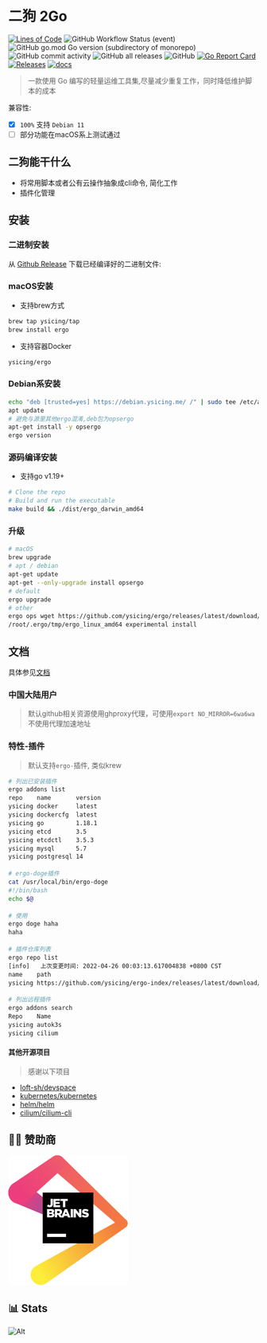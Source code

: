 # 二狗 2Go

[![Lines of Code](https://sonarcloud.io/api/project_badges/measure?project=ysicing_ergo&metric=ncloc)](https://sonarcloud.io/dashboard?id=ysicing_ergo)
![GitHub Workflow Status (event)](https://img.shields.io/github/workflow/status/ysicing/ergo/tag?style=flat-square)
![GitHub go.mod Go version (subdirectory of monorepo)](https://img.shields.io/github/go-mod/go-version/ysicing/ergo?filename=go.mod&style=flat-square)
![GitHub commit activity](https://img.shields.io/github/commit-activity/w/ysicing/ergo?style=flat-square)
![GitHub all releases](https://img.shields.io/github/downloads/ysicing/ergo/total?style=flat-square)
![GitHub](https://img.shields.io/github/license/ysicing/ergo?style=flat-square)
[![Go Report Card](https://goreportcard.com/badge/github.com/ysicing/ergo)](https://goreportcard.com/report/github.com/ysicing/ergo)
[![Releases](https://img.shields.io/github/release-pre/ysicing/ergo.svg)](https://github.com/ysicing/ergo/releases)
[![docs](https://img.shields.io/badge/docs-done-green)](https://ysicing.github.io/ergo/)

> 一款使用 Go 编写的轻量运维工具集,尽量减少重复工作，同时降低维护脚本的成本

兼容性:

- [x] `100%` 支持 `Debian 11`
- [ ] 部分功能在macOS系上测试通过

## 二狗能干什么

- 将常用脚本或者公有云操作抽象成cli命令, 简化工作
- 插件化管理

## 安装

### 二进制安装

从 [Github Release](https://github.com/ysicing/ergo/releases) 下载已经编译好的二进制文件:

### macOS安装

- 支持brew方式

```bash
brew tap ysicing/tap
brew install ergo
```

- 支持容器Docker

```bash
ysicing/ergo
```

### Debian系安装

```bash
echo "deb [trusted=yes] https://debian.ysicing.me/ /" | sudo tee /etc/apt/sources.list.d/ergo.list
apt update
# 避免与源里其他ergo混淆,deb包为opsergo
apt-get install -y opsergo
ergo version
```

### 源码编译安装

- 支持go v1.19+

```bash
# Clone the repo
# Build and run the executable
make build && ./dist/ergo_darwin_amd64
```

### 升级

```bash
# macOS
brew upgrade
# apt / debian
apt-get update
apt-get --only-upgrade install opsergo
# default
ergo upgrade
# other
ergo ops wget https://github.com/ysicing/ergo/releases/latest/download/ergo_linux_amd64
/root/.ergo/tmp/ergo_linux_amd64 experimental install
```

## 文档

具体参见[文档](./docs/index.md)

### 中国大陆用户

> 默认github相关资源使用ghproxy代理，可使用`export NO_MIRROR=6wa6wa`不使用代理加速地址

### 特性-插件

> 默认支持`ergo-`插件, 类似krew

```bash
# 列出已安装插件
ergo addons list
repo    name       version
ysicing docker     latest
ysicing dockercfg  latest
ysicing go         1.18.1
ysicing etcd       3.5
ysicing etcdctl    3.5.3
ysicing mysql      5.7
ysicing postgresql 14

# ergo-doge插件
cat /usr/local/bin/ergo-doge
#!/bin/bash
echo $@

# 使用
ergo doge haha
haha

# 插件仓库列表
ergo repo list
[info]   上次变更时间: 2022-04-26 00:03:13.617004838 +0800 CST
name    path                                                                        source
ysicing https://github.com/ysicing/ergo-index/releases/latest/download/default.yaml remote

# 列出远程插件
ergo addons search
Repo    Name
ysicing autok3s
ysicing cilium
```

#### 其他开源项目

> 感谢以下项目

- [loft-sh/devspace](https://github.com/loft-sh/devspace)
- [kubernetes/kubernetes](https://github.com/kubernetes/kubernetes)
- [helm/helm](https://github.com/helm/helm)
- [cilium/cilium-cli](https://github.com/cilium/cilium-cli)

## 🎉🎉 赞助商

[![jetbrains](docs/jetbrains.svg)](https://www.jetbrains.com/?from=ergo)

## 📊 Stats

![Alt](https://repobeats.axiom.co/api/embed/7067f86501e4c17c2f638dcc419df0a047b01208.svg "Repobeats analytics image")
